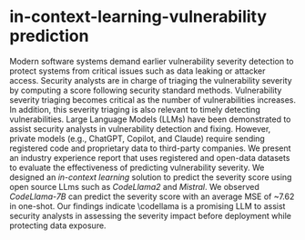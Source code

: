 # in-context-learning-vulnerability prediction



Modern software systems demand earlier vulnerability severity detection to protect systems from critical issues such as data leaking or attacker access. Security analysts are in charge of triaging the vulnerability severity by computing a score following security standard methods. Vulnerability severity triaging becomes critical as the number of vulnerabilities increases. In addition, this severity triaging is also relevant to timely detecting vulnerabilities. Large Language Models (LLMs) have been demonstrated to assist security analysts in vulnerability detection and fixing. However, private models (e.g., ChatGPT, Copilot, and Claude) require sending registered code and proprietary data to third-party companies. We present an industry experience report that uses registered and open-data datasets to evaluate the effectiveness of predicting vulnerability severity. We designed an *in-context learning* solution to predict the severity score using open source LLms such as *CodeLlama2* and *Mistral*. We observed *CodeLlama-7B* can predict the severity score with an average MSE of ~7.62 in one-shot. Our findings indicate \codellama is a promising LLM to assist security analysts in assessing the severity impact before deployment while protecting data exposure. 
